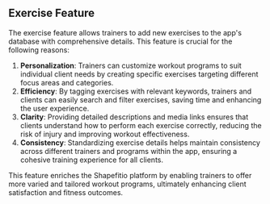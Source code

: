 ## Exercise Feature

The exercise feature allows trainers to add new exercises to the app's database with comprehensive details. This feature is crucial for the following reasons:

1. **Personalization**: Trainers can customize workout programs to suit individual client needs by creating specific exercises targeting different focus areas and categories.
2. **Efficiency**: By tagging exercises with relevant keywords, trainers and clients can easily search and filter exercises, saving time and enhancing the user experience.
3. **Clarity**: Providing detailed descriptions and media links ensures that clients understand how to perform each exercise correctly, reducing the risk of injury and improving workout effectiveness.
4. **Consistency**: Standardizing exercise details helps maintain consistency across different trainers and programs within the app, ensuring a cohesive training experience for all clients.

This feature enriches the Shapefitio platform by enabling trainers to offer more varied and tailored workout programs, ultimately enhancing client satisfaction and fitness outcomes.
